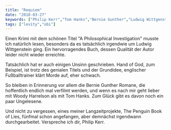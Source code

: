 ```yaml
---
title: "Requiem"
date: "2018-03-27"
keywords: ["Philip Kerr","Tom Hanks","Bernie Gunther","Ludwig Wittgenstein","A Philosophical Investigation"," Lies","Penguin","Hand of God"]
tags: ["levity","obi"]
---
```


Einen Krimi mit dem schönen Titel "A Philosophical Investigation" musste ich natürlich lesen, besonders da es tatsächlich irgendwie um Ludwig Wittgenstein ging. Ein hervorragendes Buch, dessen Qualität der Autor leider nicht wieder erreichte.

Tatsächlich hat er auch einigen Unsinn geschrieben. Hand of God, zum Beispiel, ist trotz des genialen Titels und der Grundidee, englischer Fußballtrainer klärt Morde auf, eher schwach.

So bleiben in Erinnerung vor allem die Bernie Gunther Romane, die hoffentlich endlich mal verfilmt werden, und wenn es nach mir geht lieber mit Woody Harrelson als mit Tom Hanks. Zum Glück gibt es davon noch ein paar Ungelesene.

Und nicht zu vergessen, eines meiner Langzeitprojekte, The Penguin Book of Lies, fünfmal schon angefangen, aber demnächst irgendwann durchgearbeitet. Verspreche ich dir, Philip Kerr.